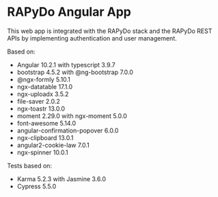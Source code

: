 # RAPyDo Angular App

This web app is integrated with the RAPyDo stack and the RAPyDo REST APIs by implementing authentication and user management.

Based on:

- Angular 10.2.1 with typescript 3.9.7
- bootstrap 4.5.2 with @ng-bootstrap 7.0.0
- @ngx-formly 5.10.1
- ngx-datatable 17.1.0
- ngx-uploadx 3.5.2
- file-saver 2.0.2
- ngx-toastr 13.0.0
- moment 2.29.0 with ngx-moment 5.0.0
- font-awesome 5.14.0
- angular-confirmation-popover 6.0.0
- ngx-clipboard 13.0.1
- angular2-cookie-law 7.0.1
- ngx-spinner 10.0.1

Tests based on:

- Karma 5.2.3 with Jasmine 3.6.0
- Cypress 5.5.0
